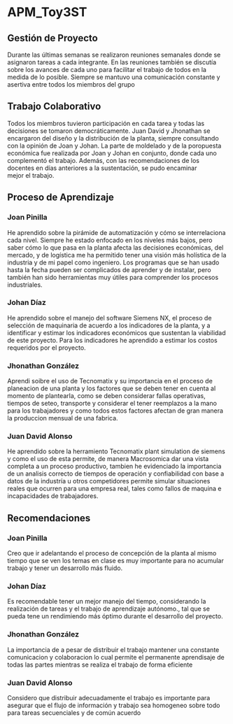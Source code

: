 # APM_Toy3ST

## Gestión de Proyecto
Durante las últimas semanas se realizaron reuniones semanales donde se asignaron tareas a cada integrante. En las reuniones también se discutía sobre los avances de cada uno para facilitar el trabajo de todos en la medida de lo posible. Siempre se mantuvo una comunicación constante y asertiva entre todos los miembros del grupo

## Trabajo Colaborativo
Todos los miembros tuvieron participación en cada tarea y todas las decisiones se tomaron democráticamente. Juan David y Jhonathan se encargaron del diseño y la distribución de la planta, siempre consultando con la opinión de Joan y Johan. La parte de moldelado y de la poropuesta económica fue realizada por Joan y Johan en conjunto, donde cada uno complementó el trabajo. Además, con las recomendaciones de los docentes en días anteriores a la sustentación, se pudo encaminar mejor el trabajo.

## Proceso de Aprendizaje
### Joan Pinilla
He aprendido sobre la pirámide de automatización y cómo se interrelaciona cada nivel. Siempre he estado enfocado en los niveles más bajos, pero saber cómo lo que pasa en la planta afecta las decisiones económicas, del mercado, y de logística me ha permitido tener una visión más holística de la industria y de mi papel como ingeniero. Los programas que se han usado hasta la fecha pueden ser complicados de aprender y de instalar, pero también han sido herramientas muy útiles para comprender los procesos industriales.
### Johan Díaz
He aprendido sobre el manejo del software Siemens NX, el proceso de selección de maquinaria de acuerdo a los indicadores de la planta, y a identificar y estimar los indicadores económicos que sustentan la viabilidad de este proyecto. Para los indicadores he aprendido a estimar los costos requeridos por el proyecto.
### Jhonathan González
Aprendi soibre el uso de Tecnomatix y su importancia en el proceso de planeacion de una planta y los factores que se deben tener en cuenta al momento de plantearla, como se deben considerar fallas operativas, tiempos de seteo, transporte y considerar el tener reemplazos a la mano para los trabajadores y como todos estos factores afectan de gran manera la produccion mensual de una fabrica.
### Juan David Alonso
He aprendido sobre la herramiento Tecnomatix plant simulation de siemens y como el uso de esta permite, de manera Macrosomica dar una vista completa a un proceso productivo, tambien he evidenciado la importancia de un analisis correcto de tiempos de operación y confiabilidad con base a datos de la industría u otros competidores permite simular situaciones reales que ocurren para una empresa real, tales como fallos de maquina e incapacidades de trabajadores.
## Recomendaciones
### Joan Pinilla
Creo que ir adelantando el proceso de concepción de la planta al mismo tiempo que se ven los temas en clase es muy importante para no acumular trabajo y tener un desarrollo más fluido.
### Johan Díaz
Es recomendable tener un mejor manejo del tiempo, considerando la realización de tareas y el trabajo de aprendizaje autónomo., tal que se pueda tene un rendimiendo más óptimo durante el desarrollo del proyecto. 
### Jhonathan González
La importancia de a pesar de distribuir el trabajo mantener una constante comunicacion y colaboracion lo cual permite el permanente aprendisaje de todas las partes mientras se realiza el trabajo de forma eficiente
### Juan David Alonso
Considero que distribuir adecuadamente el trabajo es importante para asegurar que el flujo de información y trabajo sea homogeneo sobre todo para tareas secuenciales y de común acuerdo
